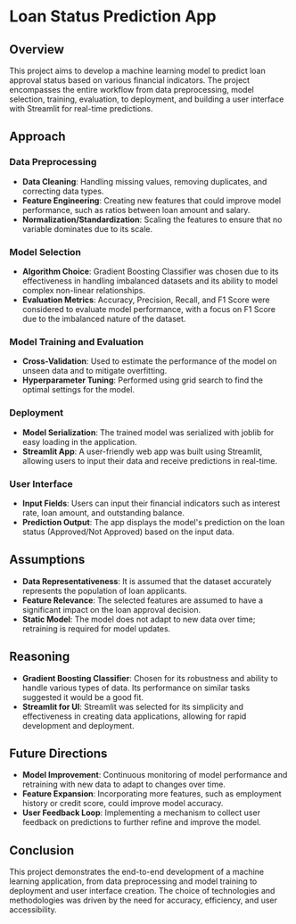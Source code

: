 # Loan Status Prediction App

## Overview

This project aims to develop a machine learning model to predict loan approval status based on various financial indicators. The project encompasses the entire workflow from data preprocessing, model selection, training, evaluation, to deployment, and building a user interface with Streamlit for real-time predictions.

## Approach

### Data Preprocessing

- **Data Cleaning**: Handling missing values, removing duplicates, and correcting data types.
- **Feature Engineering**: Creating new features that could improve model performance, such as ratios between loan amount and salary.
- **Normalization/Standardization**: Scaling the features to ensure that no variable dominates due to its scale.

### Model Selection

- **Algorithm Choice**: Gradient Boosting Classifier was chosen due to its effectiveness in handling imbalanced datasets and its ability to model complex non-linear relationships.
- **Evaluation Metrics**: Accuracy, Precision, Recall, and F1 Score were considered to evaluate model performance, with a focus on F1 Score due to the imbalanced nature of the dataset.

### Model Training and Evaluation

- **Cross-Validation**: Used to estimate the performance of the model on unseen data and to mitigate overfitting.
- **Hyperparameter Tuning**: Performed using grid search to find the optimal settings for the model.

### Deployment

- **Model Serialization**: The trained model was serialized with joblib for easy loading in the application.
- **Streamlit App**: A user-friendly web app was built using Streamlit, allowing users to input their data and receive predictions in real-time.

### User Interface

- **Input Fields**: Users can input their financial indicators such as interest rate, loan amount, and outstanding balance.
- **Prediction Output**: The app displays the model's prediction on the loan status (Approved/Not Approved) based on the input data.

## Assumptions

- **Data Representativeness**: It is assumed that the dataset accurately represents the population of loan applicants.
- **Feature Relevance**: The selected features are assumed to have a significant impact on the loan approval decision.
- **Static Model**: The model does not adapt to new data over time; retraining is required for model updates.

## Reasoning

- **Gradient Boosting Classifier**: Chosen for its robustness and ability to handle various types of data. Its performance on similar tasks suggested it would be a good fit.
- **Streamlit for UI**: Streamlit was selected for its simplicity and effectiveness in creating data applications, allowing for rapid development and deployment.

## Future Directions

- **Model Improvement**: Continuous monitoring of model performance and retraining with new data to adapt to changes over time.
- **Feature Expansion**: Incorporating more features, such as employment history or credit score, could improve model accuracy.
- **User Feedback Loop**: Implementing a mechanism to collect user feedback on predictions to further refine and improve the model.

## Conclusion

This project demonstrates the end-to-end development of a machine learning application, from data preprocessing and model training to deployment and user interface creation. The choice of technologies and methodologies was driven by the need for accuracy, efficiency, and user accessibility.